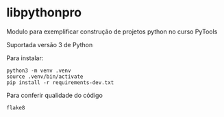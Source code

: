 # libpythonpro
Modulo para exemplificar construção de projetos python no curso PyTools

Suportada versão 3 de Python

Para instalar:

```console
python3 -m venv .venv
source .venv/bin/activate
pip install -r requirements-dev.txt
```

Para conferir qualidade do código
```console
flake8
```